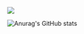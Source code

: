<img src="https://capsule-render.vercel.app/api?type=waving&color=auto&height=200&section=header&text=GD Github&fontSize=90" />



![Anurag's GitHub stats](https://github-readme-stats.vercel.app/api?username=doni3134&show_icons=true&theme=radical)

